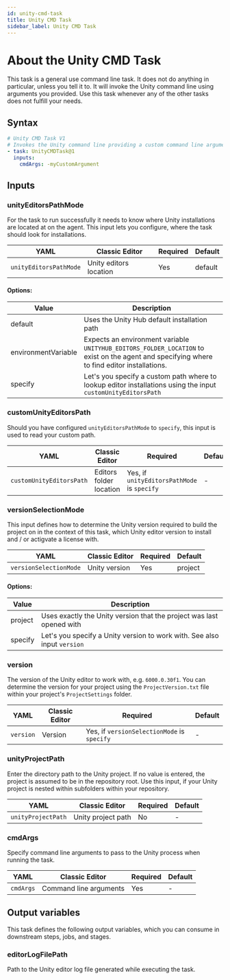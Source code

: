 ```yaml
---
id: unity-cmd-task
title: Unity CMD Task
sidebar_label: Unity CMD Task
---
```


# About the Unity CMD Task

This task is a general use command line task. It does not do anything in particular, unless you tell it to. It will invoke the Unity command line using arguments you provided. Use this task whenever any of the other tasks does not fulfill your needs.

## Syntax

```yaml
# Unity CMD Task V1
# Invokes the Unity command line providing a custom command line argument
- task: UnityCMDTask@1
  inputs:
    cmdArgs: -myCustomArgument
```

## Inputs

### unityEditorsPathMode

For the task to run successfully it needs to know where Unity installations are located at on the agent. This input lets you configure,
where the task should look for installations.

| YAML                       | Classic Editor                | Required | Default |
|----------------------------|-------------------------------|----------|---------|
| `unityEditorsPathMode` | Unity editors location | Yes       | default |

#### Options:

| Value               | Description                                                                                                                                 |
| ------------------- | ------------------------------------------------------------------------------------------------------------------------------------------- |
| default            | Uses the Unity Hub default installation path                                                                                               |
| environmentVariable | Expects an environment variable `UNITYHUB_EDITORS_FOLDER_LOCATION` to exist on the agent and specifying where to find editor installations. |
| specify             | Let's you specify a custom path where to lookup editor installations using the input `customUnityEditorsPath`                              |

### customUnityEditorsPath

Should you have configured `unityEditorsPathMode` to `specify`, this input is used to read your custom path.

| YAML                       | Classic Editor                | Required | Default |
|----------------------------|-------------------------------|----------|---------|
| `customUnityEditorsPath` | Editors folder location | Yes, if `unityEditorsPathMode` is `specify`       | - |

### versionSelectionMode

This input defines how to determine the Unity version required to build the project on in the context of this task, which Unity editor version to install and / or actigvate a license with.

| YAML                       | Classic Editor                | Required | Default |
|----------------------------|-------------------------------|----------|---------|
| `versionSelectionMode` | Unity version | Yes       | project |

#### Options:

| Value               | Description                                                                                                                                 |
| ------------------- | ------------------------------------------------------------------------------------------------------------------------------------------- |
| project            | Uses exactly the Unity version that the project was last opened with                                                                                               |
| specify             | Let's you specify a Unity version to work with. See also input `version`                              |

### version

The version of the Unity editor to work with, e.g. `6000.0.30f1`. You can determine the version for your project using the `ProjectVersion.txt` file within your project's `ProjectSettings` folder.

| YAML                       | Classic Editor                | Required | Default |
|----------------------------|-------------------------------|----------|---------|
| `version` | Version | Yes, if `versionSelectionMode` is `specify`       | - |

### unityProjectPath

Enter the directory path to the Unity project. If no value is entered, the project is assumed to be in the repository root. Use this input, if your Unity project is nested within subfolders within your repository.

| YAML                       | Classic Editor                | Required | Default |
|----------------------------|-------------------------------|----------|---------|
| `unityProjectPath` | Unity project path | No       | - |

### cmdArgs

Specify command line arguments to pass to the Unity process when running the task.

| YAML                       | Classic Editor                | Required | Default |
|----------------------------|-------------------------------|----------|---------|
| `cmdArgs` | Command line arguments | Yes       | - |

## Output variables

This task defines the following output variables, which you can consume in downstream steps, jobs, and stages.

### editorLogFilePath

Path to the Unity editor log file generated while executing the task.